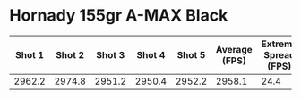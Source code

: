 # Hornady 155gr A-MAX Black

| Shot 1 | Shot 2  | Shot 3 | Shot 4 | Shot 5 | Average (FPS) | Extreme Spread (FPS) | Standard Deviation |
|--------|---------|--------|--------|--------|---------------|----------------------|--------------------|
| 2962.2 | 2974.8  | 2951.2 | 2950.4 | 2952.2 | 2958.1        | 24.4                 | 9.3                |

